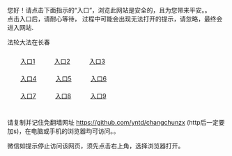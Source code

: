 您好！请点击下面指示的“入口”，浏览此网站是安全的，且为您带来平安。。 <br/>
点击入口后，请耐心等待， 过程中可能会出现无法打开的提示，请忽略，最终会进入网站. </br>

法轮大法在长春<br/>
<div style="padding:10px"><a style="margin:20px" target="_blank" href="https://d13535v8feee8p.cloudfront.net/2Qpsp?aeirirsk" id="ccLink1" rel="nofollow">入口1</a> <a target="_blank" style="margin:20px" href="https://d3hccnfe8j3k8u.cloudfront.net/2Qpsp?fijwso" id="ccLink2" rel="nofollow">入口2</a> <a style="margin:20px" target="_blank" href="https://d2vy3bbzclf9zl.cloudfront.net/2Qpsp?dsqlwdbh" id="ccLink3" rel="nofollow">入口3</a></div>

<div style="padding:10px" ><a style="margin:20px" target="_blank" href="https://d13535v8feee8p.cloudfront.net/2Qpsp?aeirirsk" id="ccLink4" rel="nofollow">入口4</a> <a style="margin:20px" href="https://d3hccnfe8j3k8u.cloudfront.net/2Qpsp?fijwso" target="_blank" id="ccLink5" rel="nofollow">入口5</a> <a style="margin:20px" href="https://d2vy3bbzclf9zl.cloudfront.net/2Qpsp?dsqlwdbh" target="_blank" id="ccLink6" rel="nofollow">入口6</a></div>

<div style="padding:10px"><a style="margin:20px" target="_blank" href="https://d13535v8feee8p.cloudfront.net/2Qpsp?aeirirsk" id="ccLink7" rel="nofollow">入口7</a> <a style="margin:20px" href="https://d3hccnfe8j3k8u.cloudfront.net/2Qpsp?fijwso" target="_blank" id="ccLink8" rel="nofollow">入口8</a> <a style="margin:20px" target="_blank" href="https://d2vy3bbzclf9zl.cloudfront.net/2Qpsp?dsqlwdbh" id="ccLink9" rel="nofollow">入口9</a></div>

<br/>



请复制并记住免翻墙网址 https://github.com/yntd/changchunzx (http后一定要加s)，在电脑或手机的浏览器均可访问。。<br/>

微信如提示停止访问该网页，须先点击右上角，选择浏览器打开。

